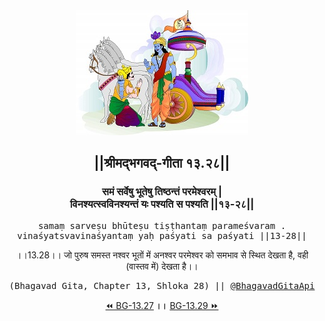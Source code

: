 <center><img src="../../asset/BG.png" alt="#API #bhagavadgitaapi #slok #nodejs #js #api #gitaapi #krishna #hinduism #vedic #ISKCON #shreemadbhagavadgita #technology"/>
<h2>||श्रीमद्‍भगवद्‍-गीता १३.२८||</h2>
<h3>समं सर्वेषु भूतेषु तिष्ठन्तं परमेश्वरम् |<br/>विनश्यत्स्वविनश्यन्तं यः पश्यति स पश्यति ||१३-२८||</h3>
<pre>samaṃ sarveṣu bhūteṣu tiṣṭhantaṃ parameśvaram .<br/>vinaśyatsvavinaśyantaṃ yaḥ paśyati sa paśyati ||13-28||</pre>
<p>।।13.28।। जो पुरुष समस्त नश्वर भूतों में अनश्वर परमेश्वर को समभाव से स्थित देखता है, वही (वास्तव में) देखता है।।</p>
<pre>(Bhagavad Gita, Chapter 13, Shloka 28) || <a href="https://twitter.com/bhagavadgitaapi">@BhagavadGitaApi</a></pre><a href="../../13/27">⏪  BG-13.27</a><b>        ।।        </b><a href="../../13/29">BG-13.29  ⏩</a></center></center>